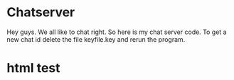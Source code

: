 # Chatserver
Hey guys. We all like to chat right. So here is my chat server code. To get a new chat id delete the file keyfile.key and rerun the program.
<h1>html test</h1>
